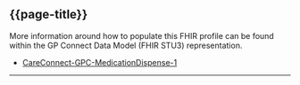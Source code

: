 ## {{page-title}}

More information around how to populate this FHIR profile can be found within the GP Connect Data Model (FHIR STU3) representation.


- [CareConnect-GPC-MedicationDispense-1](https://simplifier.net/guide/gpconnect-data-model/Home/FHIR-Assets/All-assets/Profiles/Profile--CareConnect-GPC-MedicationDispense-1?version=current)

---